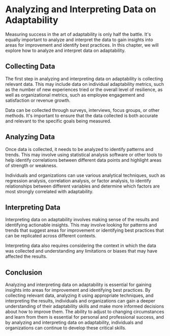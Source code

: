 Analyzing and Interpreting Data on Adaptability
========================================================================================================

Measuring success in the art of adaptability is only half the battle. It's equally important to analyze and interpret the data to gain insights into areas for improvement and identify best practices. In this chapter, we will explore how to analyze and interpret data on adaptability.

Collecting Data
---------------

The first step in analyzing and interpreting data on adaptability is collecting relevant data. This may include data on individual adaptability metrics, such as the number of new experiences tried or the overall level of resilience, as well as organizational metrics, such as employee engagement and satisfaction or revenue growth.

Data can be collected through surveys, interviews, focus groups, or other methods. It's important to ensure that the data collected is both accurate and relevant to the specific goals being measured.

Analyzing Data
--------------

Once data is collected, it needs to be analyzed to identify patterns and trends. This may involve using statistical analysis software or other tools to help identify correlations between different data points and highlight areas of strength or weakness.

Individuals and organizations can use various analytical techniques, such as regression analysis, correlation analysis, or factor analysis, to identify relationships between different variables and determine which factors are most strongly correlated with adaptability.

Interpreting Data
-----------------

Interpreting data on adaptability involves making sense of the results and identifying actionable insights. This may involve looking for patterns and trends that suggest areas for improvement or identifying best practices that can be replicated across different contexts.

Interpreting data also requires considering the context in which the data was collected and understanding any limitations or biases that may have affected the results.

Conclusion
----------

Analyzing and interpreting data on adaptability is essential for gaining insights into areas for improvement and identifying best practices. By collecting relevant data, analyzing it using appropriate techniques, and interpreting the results, individuals and organizations can gain a deeper understanding of their adaptability skills and make more informed decisions about how to improve them. The ability to adjust to changing circumstances and learn from them is essential for personal and professional success, and by analyzing and interpreting data on adaptability, individuals and organizations can continue to develop these critical skills.
